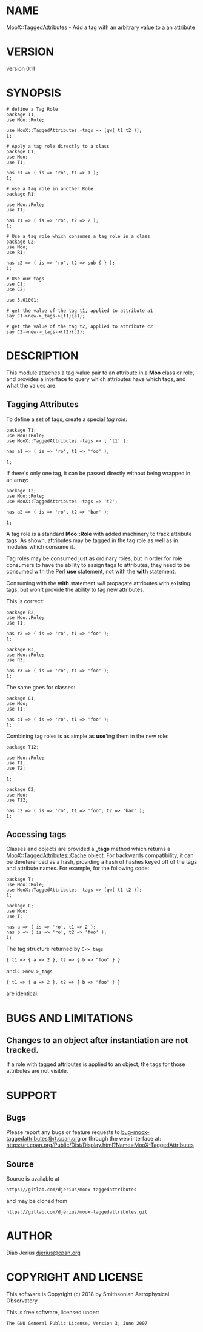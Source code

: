 # NAME

MooX::TaggedAttributes - Add a tag with an arbitrary value to a an attribute

# VERSION

version 0.11

# SYNOPSIS

    # define a Tag Role
    package T1;
    use Moo::Role;
    
    use MooX::TaggedAttributes -tags => [qw( t1 t2 )];
    1;

    # Apply a tag role directly to a class
    package C1;
    use Moo;
    use T1;
    
    has c1 => ( is => 'ro', t1 => 1 );
    1;

    # use a tag role in another Role
    package R1;
    
    use Moo::Role;
    use T1;
    
    has r1 => ( is => 'ro', t2 => 2 );
    1;

    # Use a tag role which consumes a tag role in a class
    package C2;
    use Moo;
    use R1;
    
    has c2 => ( is => 'ro', t2 => sub { } );
    1;

    # Use our tags
    use C1;
    use C2;
    
    use 5.01001;
    
    # get the value of the tag t1, applied to attribute a1
    say C1->new->_tags->{t1}{a1};
    
    # get the value of the tag t2, applied to attribute c2
    say C2->new->_tags->{t2}{c2};

# DESCRIPTION

This module attaches a tag-value pair to an attribute in a **Moo**
class or role, and provides a interface to query which attributes have
which tags, and what the values are.

## Tagging Attributes

To define a set of tags, create a special _tag role_:

    package T1;
    use Moo::Role;
    use MooX::TaggedAttributes -tags => [ 't1' ];
    
    has a1 => ( is => 'ro', t1 => 'foo' );
    
    1;

If there's only one tag, it can be passed directly without being
wrapped in an array:

    package T2;
    use Moo::Role;
    use MooX::TaggedAttributes -tags => 't2';
    
    has a2 => ( is => 'ro', t2 => 'bar' );
    
    1;

A tag role is a standard **Moo::Role** with added machinery to track
attribute tags.  As shown, attributes may be tagged in the tag role
as well as in modules which consume it.

Tag roles may be consumed just as ordinary roles, but in order for
role consumers to have the ability to assign tags to attributes, they
need to be consumed with the Perl **use** statement, not with the **with** statement.

Consuming with the **with** statement _will_ propagate attributes with
existing tags, but won't provide the ability to tag new attributes.

This is correct:

    package R2;
    use Moo::Role;
    use T1;
    
    has r2 => ( is => 'ro', t1 => 'foo' );
    1;

    package R3;
    use Moo::Role;
    use R3;
    
    has r3 => ( is => 'ro', t1 => 'foo' );
    1;

The same goes for classes:

    package C1;
    use Moo;
    use T1;
    
    has c1 => ( is => 'ro', t1 => 'foo' );
    1;

Combining tag roles is as simple as **use**'ing them in the new role:

    package T12;
    
    use Moo::Role;
    use T1;
    use T2;
    
    1;

    package C2;
    use Moo;
    use T12;
    
    has c2 => ( is => 'ro', t1 => 'foo', t2 => 'bar' );
    1;

## Accessing tags

Classes and objects are provided a **\_tags** method which returns a
[MooX::TaggedAttributes::Cache](https://metacpan.org/pod/MooX::TaggedAttributes::Cache) object.  For backwards compatibility,
it can be dereferenced as a hash, providing a hash of hashes keyed
off of the tags and attribute names.  For example, for the following
code:

    package T;
    use Moo::Role;
    use MooX::TaggedAttributes -tags => [qw( t1 t2 )];
    1;

    package C;
    use Moo;
    use T;
    
    has a => ( is => 'ro', t1 => 2 );
    has b => ( is => 'ro', t2 => 'foo' );
    1;

The tag structure returned by  `C->_tags`

    { t1 => { a => 2 }, t2 => { b => "foo" } }

and `C->new->_tags`

    { t1 => { a => 2 }, t2 => { b => "foo" } }

are identical.

# BUGS AND LIMITATIONS

## Changes to an object after instantiation are not tracked.

If a role with tagged attributes is applied to an object, the
tags for those attributes are not visible.

# SUPPORT

## Bugs

Please report any bugs or feature requests to bug-moox-taggedattributes@rt.cpan.org  or through the web interface at: https://rt.cpan.org/Public/Dist/Display.html?Name=MooX-TaggedAttributes

## Source

Source is available at

    https://gitlab.com/djerius/moox-taggedattributes

and may be cloned from

    https://gitlab.com/djerius/moox-taggedattributes.git

# AUTHOR

Diab Jerius <djerius@cpan.org>

# COPYRIGHT AND LICENSE

This software is Copyright (c) 2018 by Smithsonian Astrophysical Observatory.

This is free software, licensed under:

    The GNU General Public License, Version 3, June 2007
